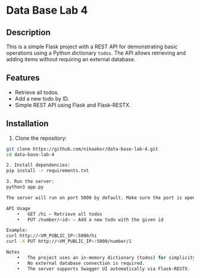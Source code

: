 # Data Base Lab 4

## Description
This is a simple Flask project with a REST API for demonstrating basic operations using a Python dictionary `todos`. 
The API allows retrieving and adding items without requiring an external database.

## Features
- Retrieve all todos. 
- Add a new todo by ID.
- Simple REST API using Flask and Flask-RESTX.

## Installation
1. Clone the repository:
```bash
git clone https://github.com/nikaakor/data-base-lab-4.git
cd data-base-lab-4

2. Install dependencies:
pip install -r requirements.txt

3. Run the server:
python3 app.py

The server will run on port 5000 by default. Make sure the port is open in your VM or firewall settings for external access.

API Usage
	•	GET /hi — Retrieve all todos
	•	PUT /number/<id> — Add a new todo with the given id

Example: 
curl http://<VM_PUBLIC_IP>:5000/hi
curl -X PUT http://<VM_PUBLIC_IP>:5000/number/1

Notes
	•	The project uses an in-memory dictionary (todos) for simplicity.
	•	No external database connection is required.
	•	The server supports Swagger UI automatically via Flask-RESTX.


